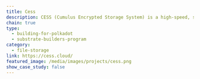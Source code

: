 ```yaml
---
title: Cess
description: CESS (Cumulus Encrypted Storage System) is a high-speed, secure, and scalable decentralized cloud storage network developed with Substrate. It aims to become the first decentralized storage project that offers full data services for large scale commercial applications.
chain: true
type:
  - building-for-polkadot
  - substrate-builders-program
category:
  - file-storage
link: https://cess.cloud/
featured_image: /media/images/projects/cess.png
show_case_study: false
---
```

